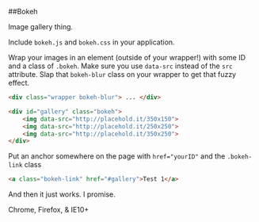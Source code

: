 ##Bokeh

Image gallery thing.

Include `bokeh.js` and `bokeh.css` in your application.

Wrap your images in an element (outside of your wrapper!) with some ID and a class of `.bokeh`. Make sure you use `data-src` instead of the `src` attribute. Slap that `bokeh-blur` class on your wrapper to get that fuzzy effect.
```html
<div class="wrapper bokeh-blur"> ... </div>

<div id="gallery" class="bokeh">
    <img data-src="http://placehold.it/350x150">
    <img data-src="http://placehold.it/250x250">
    <img data-src="http://placehold.it/350x250">
</div>
```

Put an anchor somewhere on the page with `href="yourID"` and the `.bokeh-link` class
```html
<a class="bokeh-link" href="#gallery">Test 1</a>
```

And then it just works. I promise.

Chrome, Firefox, & IE10+
